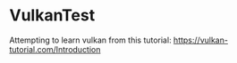# VulkanTest
 Attempting to learn vulkan from this tutorial: https://vulkan-tutorial.com/Introduction

